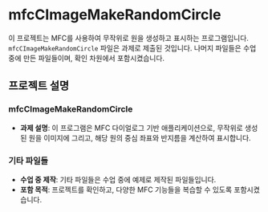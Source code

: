 # mfcCImageMakeRandomCircle

이 프로젝트는 MFC를 사용하여 무작위로 원을 생성하고 표시하는 프로그램입니다. </br>
`mfcCImageMakeRandomCircle` 파일은 과제로 제출된 것입니다. 나머지 파일들은 수업 중에 만든 파일들이며, 확인 차원에서 포함시켰습니다.

## 프로젝트 설명

### mfcCImageMakeRandomCircle

- **과제 설명**: 이 프로그램은 MFC 다이얼로그 기반 애플리케이션으로, 무작위로 생성된 원을 이미지에 그리고, 해당 원의 중심 좌표와 반지름을 계산하여 표시합니다.

### 기타 파일들

- **수업 중 제작**: 기타 파일들은 수업 중에 예제로 제작된 파일들입니다.
- **포함 목적**: 프로젝트를 확인하고, 다양한 MFC 기능들을 복습할 수 있도록 포함시켰습니다.
